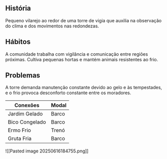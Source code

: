 ## História  
Pequeno vilarejo ao redor de uma torre de vigia que auxilia na observação do clima e dos movimentos nas redondezas.

## Hábitos  
A comunidade trabalha com vigilância e comunicação entre regiões próximas. Cultiva pequenas hortas e mantém animais resistentes ao frio.

## Problemas  
A torre demanda manutenção constante devido ao gelo e às tempestades, e o frio provoca desconforto constante entre os moradores.

| Conexões       | Modal |
| -------------- | ----- |
| Jardim Gelado  | Barco |
| Bico Congelado | Barco |
| Ermo Frio      | Trenó |
| Gruta Fria     | Barco |
![[Pasted image 20250616184755.png]]